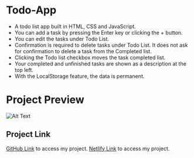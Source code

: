# Todo-App

- A todo list app built in HTML, CSS and JavaScript.
- You can add a task by pressing the Enter key or clicking the + button.
- You can edit the tasks under Todo List.
- Confirmation is required to delete tasks under Todo List. It does not ask for confirmation to delete a task from the Completed list.
- Clicking the Todo list checkbox moves the task completed list.
- Your completed and unfinished tasks are shown as a description at the top left.
- With the LocalStorage feature, the data is permanent.

# Project Preview

![Alt Text]()

## Project Link

<a href="https://asknksk.github.io/Todo-App/">GitHub Link</a> to access my project.
<a href="https://appto-do.netlify.app/">Netlify Link</a> to access my project.
